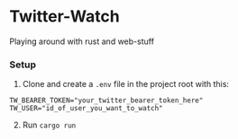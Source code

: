 # Twitter-Watch
Playing around with rust and web-stuff

### Setup
1. Clone and create a ```.env``` file in the project root with this:
```.env
TW_BEARER_TOKEN="your_twitter_bearer_token_here"
TW_USER="id_of_user_you_want_to_watch"
```
2. Run ``` cargo run ```
